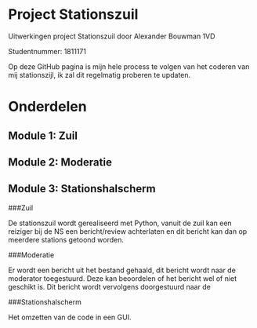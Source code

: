 # Project Stationszuil
Uitwerkingen project Stationszuil door Alexander Bouwman 1VD

Studentnummer: 1811171

Op deze GitHub pagina is mijn hele process te volgen van het coderen van mij stationszijl,
ik zal dit regelmatig proberen te updaten.

# Onderdelen

## Module 1: Zuil
## Module 2: Moderatie
## Module 3: Stationshalscherm

###Zuil

De stationszuil wordt gerealiseerd met Python, vanuit de zuil kan een reiziger bij de NS een bericht/review achterlaten en dit bericht kan dan op meerdere stations getoond worden.

###Moderatie

Er wordt een bericht uit het bestand gehaald, dit bericht wordt naar de moderator toegestuurd. Deze kan beoordelen of het bericht wel of niet geschikt is. Dit bericht wordt vervolgens doorgestuurd naar de 

###Stationshalscherm

Het omzetten van de code in een GUI.

